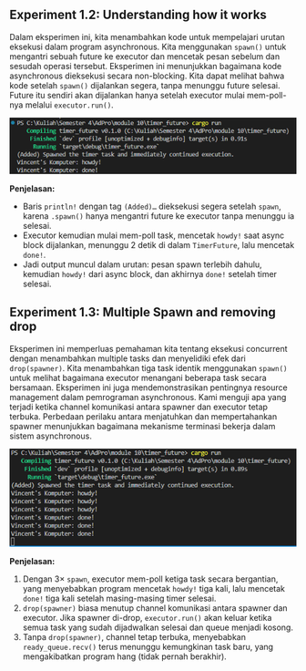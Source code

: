 ## Experiment 1.2: Understanding how it works
Dalam eksperimen ini, kita menambahkan kode untuk mempelajari urutan eksekusi dalam program asynchronous. Kita menggunakan `spawn()` untuk mengantri sebuah future ke executor dan mencetak pesan sebelum dan sesudah operasi tersebut. Eksperimen ini menunjukkan bagaimana kode asynchronous dieksekusi secara non-blocking. Kita dapat melihat bahwa kode setelah `spawn()` dijalankan segera, tanpa menunggu future selesai. Future itu sendiri akan dijalankan hanya setelah executor mulai mem-poll-nya melalui `executor.run()`.

![alt text](img/commit_2.png)

**Penjelasan:**  
- Baris `println!` dengan tag `(Added)…` dieksekusi segera setelah `spawn`, karena `.spawn()` hanya mengantri future ke executor tanpa menunggu ia selesai.
- Executor kemudian mulai mem-poll task, mencetak `howdy!` saat async block dijalankan, menunggu 2 detik di dalam `TimerFuture`, lalu mencetak `done!`.
- Jadi output muncul dalam urutan: pesan spawn terlebih dahulu, kemudian `howdy!` dari async block, dan akhirnya `done!` setelah timer selesai.

## Experiment 1.3: Multiple Spawn and removing drop
Eksperimen ini memperluas pemahaman kita tentang eksekusi concurrent dengan menambahkan multiple tasks dan menyelidiki efek dari `drop(spawner)`. Kita menambahkan tiga task identik menggunakan `spawn()` untuk melihat bagaimana executor menangani beberapa task secara bersamaan. Eksperimen ini juga mendemonstrasikan pentingnya resource management dalam pemrograman asynchronous. Kami menguji apa yang terjadi ketika channel komunikasi antara spawner dan executor tetap terbuka. Perbedaan perilaku antara menjatuhkan dan mempertahankan spawner menunjukkan bagaimana mekanisme terminasi bekerja dalam sistem asynchronous.

![alt text](img/commit_3.png)

**Penjelasan:**  
1. Dengan 3× `spawn`, executor mem-poll ketiga task secara bergantian, yang menyebabkan program mencetak `howdy!` tiga kali, lalu mencetak `done!` tiga kali setelah masing-masing timer selesai.
2. `drop(spawner)` biasa menutup channel komunikasi antara spawner dan executor. Jika spawner di-drop, `executor.run()` akan keluar ketika semua task yang sudah dijadwalkan selesai dan queue menjadi kosong.
3. Tanpa `drop(spawner)`, channel tetap terbuka, menyebabkan `ready_queue.recv()` terus menunggu kemungkinan task baru, yang mengakibatkan program hang (tidak pernah berakhir).